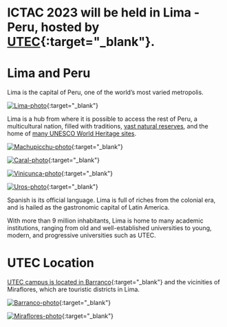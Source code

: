 
# ICTAC 2023 will be held in Lima - Peru, hosted by [UTEC](https://utec.edu.pe/en){:target="_blank"}. 


# Lima and Peru

Lima is the capital of Peru, one of the world’s most varied metropolis. 

[![Lima-photo](../../assets/img/Lima-Plaza-de-armas.jpg)](https://wikitravel.org/en/Lima){:target="_blank"}

Lima is a hub from where it is possible to access the rest of Peru, a multicultural nation, filled with traditions, [vast natural reserves](https://en.wikipedia.org/wiki/List_of_protected_areas_of_Peru), and the home of [many UNESCO World Heritage sites](https://en.wikipedia.org/wiki/List_of_World_Heritage_Sites_in_Peru). 

[![Machupicchu-photo](../../assets/img/Machupicchu.jpg)](https://wikitravel.org/en/Machu_Picchu){:target="_blank"}

[![Caral-photo](../../assets/img/Caral.jpg)](https://wikitravel.org/en/Caral){:target="_blank"}

[![Vinicunca-photo](../../assets/img/Vinicunca.jpg)](https://wikitravel.org/en/Rainbow_Mountains){:target="_blank"}

[![Uros-photo](../../assets/img/Uros.jpg)](https://wikitravel.org/en/Uro_Islands){:target="_blank"}

Spanish is its official language. Lima is full of riches from the colonial era, and is hailed as the gastronomic capital of Latin America.  

With more than 9 million inhabitants, Lima is home to many academic institutions, ranging from old and well-established universities to young, modern, and progressive universities such as UTEC. 

# UTEC Location

[UTEC campus is located in Barranco](https://goo.gl/maps/VFgSSJTLk33kjpKo7){:target="_blank"} and the vicinities of Miraflores, which are touristic districts in Lima.

[![Barranco-photo](../../assets/img/Lima-Barranco.jpg)](https://wikitravel.org/en/Lima/Barranco){:target="_blank"}

[![Miraflores-photo](../../assets/img/Lima-Moderna.jpg)](https://wikitravel.org/en/Lima/Miraflores){:target="_blank"}




<!-- You can adapt the design as well as the section shown on the map by copying the `assets/js/main.js` from the theme's repository and editing it. See also the subsection [Location / Room Overview](https://github.com/DigitaleGesellschaft/jekyll-theme-conference/#location--room-overview) section of the theme's README file. -->
